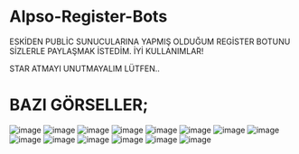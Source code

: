 # Alpso-Register-Bots

ESKİDEN PUBLİC SUNUCULARINA YAPMIŞ OLDUĞUM REGİSTER BOTUNU SİZLERLE PAYLAŞMAK İSTEDİM. İYİ KULLANIMLAR!

STAR ATMAYI UNUTMAYALIM LÜTFEN..


# BAZI GÖRSELLER;
![image](https://media.discordapp.net/attachments/1213134122755555338/1213134190875516999/image.png?ex=65f45e42&is=65e1e942&hm=ffcdd0bc3db49042872ae015885955fa606959ea9b83c1cf4f5494887199bb8b&=&format=webp&quality=lossless)
![image](https://cdn.discordapp.com/attachments/1213134122755555338/1213134315555393536/image.png?ex=65f45e5f&is=65e1e95f&hm=4105e4c3c62273f2a2cac8912bc765ad909e498f3d13298c5f40a2503c243253&)
![image](https://cdn.discordapp.com/attachments/1213134122755555338/1213136295799554069/image.png?ex=65f46037&is=65e1eb37&hm=97ee12b8108f7836179c730e90ad52dcc70506f1178ce958c1cb46554404ceb6&)
![image](https://cdn.discordapp.com/attachments/1213134122755555338/1213137044281233428/image.png?ex=65f460ea&is=65e1ebea&hm=9579beb438e62e34f0befff4bde0ad0876ae63c39a6d3ba7fce2929aeefeb914&)
![image](https://cdn.discordapp.com/attachments/1213134122755555338/1213138015556214894/image.png?ex=65f461d1&is=65e1ecd1&hm=7f8b84cd05d930c20f7372115b6b8882308c3244008ac07ee2d1cd063461966e&)
![image](https://cdn.discordapp.com/attachments/1213134122755555338/1213138125878988861/image.png?ex=65f461ec&is=65e1ecec&hm=659dbe0c2f993944ec6b20545594fab1e4449a4d69e3231a5f8d9ee160ad0c2d&)
![image](https://cdn.discordapp.com/attachments/1213134122755555338/1213138527878119424/image.png?ex=65f4624c&is=65e1ed4c&hm=06ec7ff7114b4c39ab3defaf2a2dc0ff5c091c36a2452cdaf2903c2d09e5916d&)
![image](https://media.discordapp.net/attachments/1213134122755555338/1213138842039623730/image.png?ex=65f46296&is=65e1ed96&hm=f9d025a39becb8f238a8913270a9800674d8177646c6e5c8a15c6c8e4a006451&=&format=webp&quality=lossless&width=550&height=88)
![image](https://media.discordapp.net/attachments/1213134122755555338/1213139567767715860/image.png?ex=65f46343&is=65e1ee43&hm=a4893264a80fe52671e8045bab2a5ee571365bc99b9d51195bb8a149564236e4&=&format=webp&quality=lossless&width=550&height=152)
![image](https://media.discordapp.net/attachments/1213134122755555338/1213139752174485554/image.png?ex=65f4636f&is=65e1ee6f&hm=aaefb15c40b00f60fa7b60e02e1e76cef2360736e56f7d26bcd61a5e051d3b1d&=&format=webp&quality=lossless&width=550&height=250)
![image](https://media.discordapp.net/attachments/1213134122755555338/1213140076343853086/image.png?ex=65f463bd&is=65e1eebd&hm=a2b8cb162cf727200638517e41253ae3eb62e01333c0a3f52ddeace87138ff50&=&format=webp&quality=lossless&width=550&height=190)
![image](https://media.discordapp.net/attachments/1213134122755555338/1213140257743048704/image.png?ex=65f463e8&is=65e1eee8&hm=2f938a022fcbf3d7b3a618e08f90c03a10c59e99c285d464cb5691478d460ea0&=&format=webp&quality=lossless&width=550&height=249)
![image](https://cdn.discordapp.com/attachments/1213134122755555338/1213141176392228914/image.png?ex=65f464c3&is=65e1efc3&hm=1e1e83a5d51d03840069ec3f8458b730e6747e7cf876972001fa27b8db193681&)
![image](https://media.discordapp.net/attachments/1213134122755555338/1213141648264142868/image.png?ex=65f46534&is=65e1f034&hm=83904c42e22a55dca3137cebbfce73d64360e0d33daa5805f294cc6cfc00f593&=&format=webp&quality=lossless)

